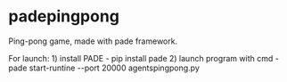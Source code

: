 # padepingpong


Ping-pong game, made with pade framework. 

For launch: 1) install PADE - pip install pade 
            2) launch program with cmd - pade start-runtine --port 20000 agentspingpong.py
